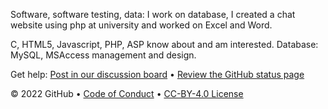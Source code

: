 Software, software testing, data: I work on database, I created a chat website using php at university and worked on Excel and Word.

C, HTML5, Javascript, PHP, ASP know about and am interested.
Database: MySQL, MSAccess management and design.

Get help: [Post in our discussion board](https://github.com/skills/.github/discussions) &bull; [Review the GitHub status page](https://www.githubstatus.com/)

&copy; 2022 GitHub &bull; [Code of Conduct](https://www.contributor-covenant.org/version/2/1/code_of_conduct/code_of_conduct.md) &bull; [CC-BY-4.0 License](https://creativecommons.org/licenses/by/4.0/legalcode)
